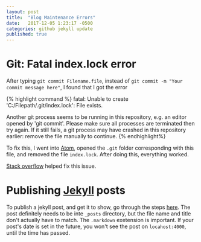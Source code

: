 ```yaml
---
layout: post
title:  "Blog Maintenance Errors"
date:   2017-12-05 1:23:17 -0500
categories: github jekyll update
published: true
---
```

# Git: Fatal index.lock error
After typing `git commit Filename.file`, instead of `git commit -m "Your commit message here"`, I found that
I got the error

{% highlight command %}
fatal: Unable to create 'C:/Filepath/.git/index.lock': File exists.

Another git process seems to be running in this repository, e.g.
an editor opened by 'git commit'. Please make sure all processes
are terminated then try again. If it still fails, a git process
may have crashed in this repository earlier:
remove the file manually to continue.
{% endhighlight%}

To fix this, I went into [Atom](https://atom.io), opened the `.git` folder corresponding with this file, and removed the file `index.lock`. After doing this, everything worked.

[Stack overflow](https://stackoverflow.com/questions/7860751/git-fatal-unable-to-create-path-my-project-git-index-lock-file-exists) helped fix this issue.

# Publishing [Jekyll](https://jekyllrb.com) posts
To publish a jekyll post, and get it to show, go through the steps  [here](https://stackoverflow.com/questions/30625044/jekyll-post-not-generated).
The post definitely needs to be inte `_posts` directory, but the file name and title don't actually have to match. The `.markdown` exetension is important. If your post's date is set in the future, you won't see the post on `locahost:4000`, until the time has passed.
